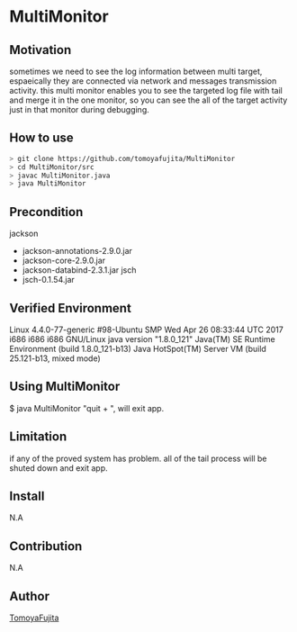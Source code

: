 # MultiMonitor

## Motivation
sometimes we need to see the log information between multi target, espaeically they are
connected via network and messages transmission activity. this multi monitor enables you
to see the targeted log file with tail and merge it in the one monitor, so you can see
the all of the target activity just in that monitor during debugging.

## How to use

```bash
> git clone https://github.com/tomoyafujita/MultiMonitor
> cd MultiMonitor/src
> javac MultiMonitor.java 
> java MultiMonitor
```

## Precondition
jackson
 - jackson-annotations-2.9.0.jar
 - jackson-core-2.9.0.jar
 - jackson-databind-2.3.1.jar
jsch
 - jsch-0.1.54.jar

## Verified Environment
Linux 4.4.0-77-generic #98-Ubuntu SMP Wed Apr 26 08:33:44 UTC 2017 i686 i686 i686 GNU/Linux
java version "1.8.0_121"
Java(TM) SE Runtime Environment (build 1.8.0_121-b13)
Java HotSpot(TM) Server VM (build 25.121-b13, mixed mode)

## Using MultiMonitor
$ java MultiMonitor
"quit + <Enter>", will exit app.

## Limitation
if any of the proved system has problem. all of the tail process will be shuted down and exit app.

## Install
N.A

## Contribution
N.A

## Author
[TomoyaFujita](https://github.com/tomoyafujita)
